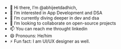 - 👋 Hi there, I’m @abhijeetdadhich,
- 👀 I’m interested in App Development and DSA
- 🌱 I’m currently diving deeper in dev and dsa
- 💞️ I’m looking to collaborate on open-source projects
- 📫 You can reach me throught linkedin
- 😄 Pronouns: He/him
- ⚡ Fun fact: I am UI/UX designer as well. 

<!---
abhijeetdadhich/abhijeetdadhich is a ✨ special ✨ repository because its `README.md` (this file) appears on your GitHub profile.
You can click the Preview link to take a look at your changes.
--->
